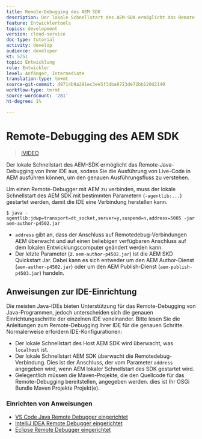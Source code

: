 ```yaml
---
title: Remote-Debugging des AEM SDK
description: Der lokale Schnellstart des AEM-SDK ermöglicht das Remote-Java-Debugging von Ihrer IDE aus, sodass Sie die Ausführung von Live-Code in AEM ausführen können, um den genauen Ausführungsfluss zu verstehen.
feature: Entwicklertools
topics: development
version: cloud-service
doc-type: tutorial
activity: develop
audience: developer
kt: 5251
topic: Entwicklung
role: Entwickler
level: Anfänger, Intermediate
translation-type: tm+mt
source-git-commit: d9714b9a291ec3ee5f3dba9723de72bb120d2149
workflow-type: tm+mt
source-wordcount: '281'
ht-degree: 1%

---
```



# Remote-Debugging des AEM SDK

>[!VIDEO](https://video.tv.adobe.com/v/34338/?quality=12&learn=on)

Der lokale Schnellstart des AEM-SDK ermöglicht das Remote-Java-Debugging von Ihrer IDE aus, sodass Sie die Ausführung von Live-Code in AEM ausführen können, um den genauen Ausführungsfluss zu verstehen.

Um einen Remote-Debugger mit AEM zu verbinden, muss der lokale Schnellstart des AEM SDK mit bestimmten Parametern (`-agentlib:...`) gestartet werden, damit die IDE eine Verbindung herstellen kann.

```
$ java -agentlib:jdwp=transport=dt_socket,server=y,suspend=n,address=5005 -jar aem-author-p4502.jar   
```

+ `address` gibt an, dass der Anschluss auf Remotedebug-Verbindungen AEM überwacht und auf einen beliebigen verfügbaren Anschluss auf dem lokalen Entwicklungscomputer geändert werden kann.
+ Der letzte Parameter (z. `aem-author-p4502.jar`) ist die AEM SKD Quickstart Jar. Dabei kann es sich entweder um den AEM Author-Dienst (`aem-author-p4502.jar`) oder um den AEM Publish-Dienst (`aem-publish-p4503.jar`) handeln.

## Anweisungen zur IDE-Einrichtung

Die meisten Java-IDEs bieten Unterstützung für das Remote-Debugging von Java-Programmen, jedoch unterscheiden sich die genauen Einrichtungsschritte der einzelnen IDE voneinander. Bitte lesen Sie die Anleitungen zum Remote-Debugging Ihrer IDE für die genauen Schritte. Normalerweise erfordern IDE-Konfigurationen:

+ Der lokale Schnellstart des Host AEM SDK wird überwacht, was `localhost` ist.
+ Der lokale Schnellstart AEM SDK überwacht die Remotedebug-Verbindung. Dies ist der Anschluss, der vom Parameter `address` angegeben wird, wenn AEM lokaler Schnellstart des SDK gestartet wird.
+ Gelegentlich müssen die Maven-Projekte, die den Quellcode für das Remote-Debugging bereitstellen, angegeben werden. dies ist Ihr OSGi Bundle Maven Projekte Projekt(e).

### Einrichten von Anweisungen

+ [VS Code Java Remote Debugger eingerichtet](https://code.visualstudio.com/docs/java/java-debugging)
+ [IntelliJ IDEA Remote Debugger eingerichtet](https://www.jetbrains.com/help/idea/run-debug-configuration-remote-debug.html)
+ [Eclipse Remote Debugger eingerichtet](https://javapapers.com/core-java/java-remote-debug-with-eclipse/)
